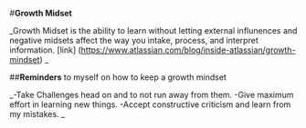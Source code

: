 #**Growth Midset**
 
 _Growth Midset is the ability to learn without letting external influnences and negative midsets affect the way you intake, process, and interpret information.
 [link] (https://www.atlassian.com/blog/inside-atlassian/growth-mindset)
 _

##**Reminders** to myself on how to keep a growth mindset
 
 _-Take Challenges head on and to not run away from them.
 -Give maximum effort in learning new things. 
 -Accept constructive criticism and learn from my mistakes.
_
